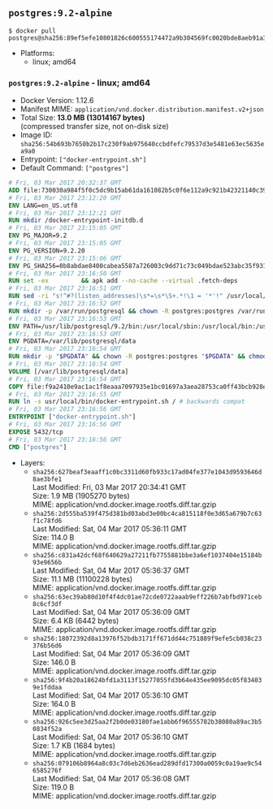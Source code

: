 ## `postgres:9.2-alpine`

```console
$ docker pull postgres@sha256:89ef5efe10801826c600555174472a9b304569fc0020bde8aeb91a3b40a4c16d
```

-	Platforms:
	-	linux; amd64

### `postgres:9.2-alpine` - linux; amd64

-	Docker Version: 1.12.6
-	Manifest MIME: `application/vnd.docker.distribution.manifest.v2+json`
-	Total Size: **13.0 MB (13014167 bytes)**  
	(compressed transfer size, not on-disk size)
-	Image ID: `sha256:54b693b7650b2b17c230f9ab975640ccbdfefc79537d3e5481e63ec5635ea9a0`
-	Entrypoint: `["docker-entrypoint.sh"]`
-	Default Command: `["postgres"]`

```dockerfile
# Fri, 03 Mar 2017 20:32:37 GMT
ADD file:730030a984f5f0c5dc9b15ab61da161082b5c0f6e112a9c921b42321140c3927 in / 
# Fri, 03 Mar 2017 23:12:20 GMT
ENV LANG=en_US.utf8
# Fri, 03 Mar 2017 23:12:21 GMT
RUN mkdir /docker-entrypoint-initdb.d
# Fri, 03 Mar 2017 23:15:05 GMT
ENV PG_MAJOR=9.2
# Fri, 03 Mar 2017 23:15:05 GMT
ENV PG_VERSION=9.2.20
# Fri, 03 Mar 2017 23:15:06 GMT
ENV PG_SHA256=0b8abdae8400cabea5587a726003c9dd71c73c049bdae523abc35f9312dd8f26
# Fri, 03 Mar 2017 23:16:50 GMT
RUN set -ex 		&& apk add --no-cache --virtual .fetch-deps 		ca-certificates 		openssl 		tar 		&& wget -O postgresql.tar.bz2 "https://ftp.postgresql.org/pub/source/v$PG_VERSION/postgresql-$PG_VERSION.tar.bz2" 	&& echo "$PG_SHA256 *postgresql.tar.bz2" | sha256sum -c - 	&& mkdir -p /usr/src/postgresql 	&& tar 		--extract 		--file postgresql.tar.bz2 		--directory /usr/src/postgresql 		--strip-components 1 	&& rm postgresql.tar.bz2 		&& apk add --no-cache --virtual .build-deps 		bison 		flex 		gcc 		libc-dev 		libedit-dev 		libxml2-dev 		libxslt-dev 		make 		openssl-dev 		perl 		util-linux-dev 		zlib-dev 		&& cd /usr/src/postgresql 	&& awk '$1 == "#define" && $2 == "DEFAULT_PGSOCKET_DIR" && $3 == "\"/tmp\"" { $3 = "\"/var/run/postgresql\""; print; next } { print }' src/include/pg_config_manual.h > src/include/pg_config_manual.h.new 	&& grep '/var/run/postgresql' src/include/pg_config_manual.h.new 	&& mv src/include/pg_config_manual.h.new src/include/pg_config_manual.h 	&& ./configure 		--enable-integer-datetimes 		--enable-thread-safety 		--enable-tap-tests 		--disable-rpath 		--with-uuid=e2fs 		--with-gnu-ld 		--with-pgport=5432 		--with-system-tzdata=/usr/share/zoneinfo 		--prefix=/usr/local 				--with-openssl 		--with-libxml 		--with-libxslt 	&& make -j "$(getconf _NPROCESSORS_ONLN)" world 	&& make install-world 	&& make -C contrib install 		&& runDeps="$( 		scanelf --needed --nobanner --recursive /usr/local 			| awk '{ gsub(/,/, "\nso:", $2); print "so:" $2 }' 			| sort -u 			| xargs -r apk info --installed 			| sort -u 	)" 	&& apk add --no-cache --virtual .postgresql-rundeps 		$runDeps 		bash 		su-exec 		tzdata 	&& apk del .fetch-deps .build-deps 	&& cd / 	&& rm -rf 		/usr/src/postgresql 		/usr/local/share/doc 		/usr/local/share/man 	&& find /usr/local -name '*.a' -delete
# Fri, 03 Mar 2017 23:16:51 GMT
RUN sed -ri "s!^#?(listen_addresses)\s*=\s*\S+.*!\1 = '*'!" /usr/local/share/postgresql/postgresql.conf.sample
# Fri, 03 Mar 2017 23:16:52 GMT
RUN mkdir -p /var/run/postgresql && chown -R postgres:postgres /var/run/postgresql && chmod g+s /var/run/postgresql
# Fri, 03 Mar 2017 23:16:53 GMT
ENV PATH=/usr/lib/postgresql/9.2/bin:/usr/local/sbin:/usr/local/bin:/usr/sbin:/usr/bin:/sbin:/bin
# Fri, 03 Mar 2017 23:16:53 GMT
ENV PGDATA=/var/lib/postgresql/data
# Fri, 03 Mar 2017 23:16:54 GMT
RUN mkdir -p "$PGDATA" && chown -R postgres:postgres "$PGDATA" && chmod 777 "$PGDATA" # this 777 will be replaced by 700 at runtime (allows semi-arbitrary "--user" values)
# Fri, 03 Mar 2017 23:16:54 GMT
VOLUME [/var/lib/postgresql/data]
# Fri, 03 Mar 2017 23:16:54 GMT
COPY file:f9a2410e9ac1ac1f8eaaa7097935e1bc01697a3aea28753ca0ff43bcb928e743 in /usr/local/bin/ 
# Fri, 03 Mar 2017 23:16:55 GMT
RUN ln -s usr/local/bin/docker-entrypoint.sh / # backwards compat
# Fri, 03 Mar 2017 23:16:56 GMT
ENTRYPOINT ["docker-entrypoint.sh"]
# Fri, 03 Mar 2017 23:16:56 GMT
EXPOSE 5432/tcp
# Fri, 03 Mar 2017 23:16:56 GMT
CMD ["postgres"]
```

-	Layers:
	-	`sha256:627beaf3eaaff1c0bc3311d60fb933c17ad04fe377e1043d9593646d8ae3bfe1`  
		Last Modified: Fri, 03 Mar 2017 20:34:41 GMT  
		Size: 1.9 MB (1905270 bytes)  
		MIME: application/vnd.docker.image.rootfs.diff.tar.gzip
	-	`sha256:2d555ba539f475d381bd03abd3e00bc4ca815118f0e3d65a679b7c63f1c78fd6`  
		Last Modified: Sat, 04 Mar 2017 05:36:11 GMT  
		Size: 114.0 B  
		MIME: application/vnd.docker.image.rootfs.diff.tar.gzip
	-	`sha256:c831a42dcf68f640629a27211fb7755881bbe3a6ef1037404e15184b93e9656b`  
		Last Modified: Sat, 04 Mar 2017 05:36:37 GMT  
		Size: 11.1 MB (11100228 bytes)  
		MIME: application/vnd.docker.image.rootfs.diff.tar.gzip
	-	`sha256:63ec39ab80d10f4f4dc01ae72cde0722aaab9eff226b7abfbd971ceb8c6cf3df`  
		Last Modified: Sat, 04 Mar 2017 05:36:09 GMT  
		Size: 6.4 KB (6442 bytes)  
		MIME: application/vnd.docker.image.rootfs.diff.tar.gzip
	-	`sha256:18072392d8a13976f52bdb3171ff671dd44c751889f9efe5cb038c23376b56d6`  
		Last Modified: Sat, 04 Mar 2017 05:36:09 GMT  
		Size: 146.0 B  
		MIME: application/vnd.docker.image.rootfs.diff.tar.gzip
	-	`sha256:9f4b20a18624bfd1a3113f15277055fd3b64e435ee9095dc05f834039e1fddaa`  
		Last Modified: Sat, 04 Mar 2017 05:36:10 GMT  
		Size: 164.0 B  
		MIME: application/vnd.docker.image.rootfs.diff.tar.gzip
	-	`sha256:926c5ee3d25aa2f2b0de03180fae1abb6f96555782b38080a89ac3b50834f52a`  
		Last Modified: Sat, 04 Mar 2017 05:36:10 GMT  
		Size: 1.7 KB (1684 bytes)  
		MIME: application/vnd.docker.image.rootfs.diff.tar.gzip
	-	`sha256:079106b8964a8c03c7d6eb2636ead289dfd17300a0059c0a19ae9c546585276f`  
		Last Modified: Sat, 04 Mar 2017 05:36:08 GMT  
		Size: 119.0 B  
		MIME: application/vnd.docker.image.rootfs.diff.tar.gzip
